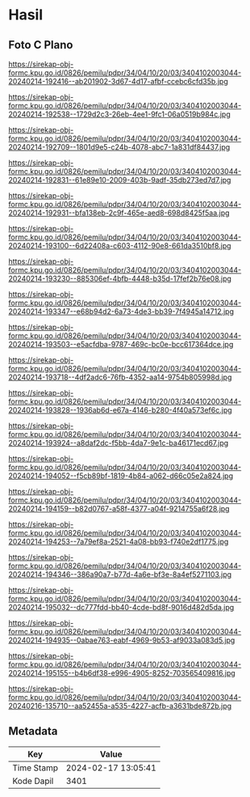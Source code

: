 # Hasil

## Foto C Plano

https://sirekap-obj-formc.kpu.go.id/0826/pemilu/pdpr/34/04/10/20/03/3404102003044-20240214-192416--ab201902-3d67-4d17-afbf-ccebc6cfd35b.jpg

https://sirekap-obj-formc.kpu.go.id/0826/pemilu/pdpr/34/04/10/20/03/3404102003044-20240214-192538--1729d2c3-26eb-4ee1-9fc1-06a0519b984c.jpg

https://sirekap-obj-formc.kpu.go.id/0826/pemilu/pdpr/34/04/10/20/03/3404102003044-20240214-192709--1801d9e5-c24b-4078-abc7-1a831df84437.jpg

https://sirekap-obj-formc.kpu.go.id/0826/pemilu/pdpr/34/04/10/20/03/3404102003044-20240214-192831--61e89e10-2009-403b-9adf-35db273ed7d7.jpg

https://sirekap-obj-formc.kpu.go.id/0826/pemilu/pdpr/34/04/10/20/03/3404102003044-20240214-192931--bfa138eb-2c9f-465e-aed8-698d8425f5aa.jpg

https://sirekap-obj-formc.kpu.go.id/0826/pemilu/pdpr/34/04/10/20/03/3404102003044-20240214-193100--6d22408a-c603-4112-90e8-661da3510bf8.jpg

https://sirekap-obj-formc.kpu.go.id/0826/pemilu/pdpr/34/04/10/20/03/3404102003044-20240214-193230--885306ef-4bfb-4448-b35d-17fef2b76e08.jpg

https://sirekap-obj-formc.kpu.go.id/0826/pemilu/pdpr/34/04/10/20/03/3404102003044-20240214-193347--e68b94d2-6a73-4de3-bb39-7f4945a14712.jpg

https://sirekap-obj-formc.kpu.go.id/0826/pemilu/pdpr/34/04/10/20/03/3404102003044-20240214-193503--e5acfdba-9787-469c-bc0e-bcc617364dce.jpg

https://sirekap-obj-formc.kpu.go.id/0826/pemilu/pdpr/34/04/10/20/03/3404102003044-20240214-193718--4df2adc6-76fb-4352-aa14-9754b805998d.jpg

https://sirekap-obj-formc.kpu.go.id/0826/pemilu/pdpr/34/04/10/20/03/3404102003044-20240214-193828--1936ab6d-e67a-4146-b280-4f40a573ef6c.jpg

https://sirekap-obj-formc.kpu.go.id/0826/pemilu/pdpr/34/04/10/20/03/3404102003044-20240214-193924--a8daf2dc-f5bb-4da7-9e1c-ba46171ecd67.jpg

https://sirekap-obj-formc.kpu.go.id/0826/pemilu/pdpr/34/04/10/20/03/3404102003044-20240214-194052--f5cb89bf-1819-4b84-a062-d66c05e2a824.jpg

https://sirekap-obj-formc.kpu.go.id/0826/pemilu/pdpr/34/04/10/20/03/3404102003044-20240214-194159--b82d0767-a58f-4377-a04f-9214755a6f28.jpg

https://sirekap-obj-formc.kpu.go.id/0826/pemilu/pdpr/34/04/10/20/03/3404102003044-20240214-194253--7a79ef8a-2521-4a08-bb93-f740e2df1775.jpg

https://sirekap-obj-formc.kpu.go.id/0826/pemilu/pdpr/34/04/10/20/03/3404102003044-20240214-194346--386a90a7-b77d-4a6e-bf3e-8a4ef5271103.jpg

https://sirekap-obj-formc.kpu.go.id/0826/pemilu/pdpr/34/04/10/20/03/3404102003044-20240214-195032--dc777fdd-bb40-4cde-bd8f-9016d482d5da.jpg

https://sirekap-obj-formc.kpu.go.id/0826/pemilu/pdpr/34/04/10/20/03/3404102003044-20240214-194935--0abae763-eabf-4969-9b53-af9033a083d5.jpg

https://sirekap-obj-formc.kpu.go.id/0826/pemilu/pdpr/34/04/10/20/03/3404102003044-20240214-195155--b4b6df38-e996-4905-8252-703565409816.jpg

https://sirekap-obj-formc.kpu.go.id/0826/pemilu/pdpr/34/04/10/20/03/3404102003044-20240216-135710--aa52455a-a535-4227-acfb-a3631bde872b.jpg


## Metadata

| Key        | Value               |
| ---------- | ------------------- |
| Time Stamp | 2024-02-17 13:05:41 |
| Kode Dapil | 3401                |




